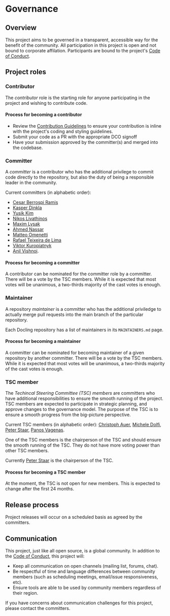 # Governance

## Overview

This project aims to be governed in a transparent, accessible way for the benefit of the community. All participation in this project is open and not bound to corporate affilation. Participants are bound to the project's [Code of Conduct](./CODE_OF_CONDUCT.md).

## Project roles

### Contributor

The *contributor* role is the starting role for anyone participating in the project and wishing to contribute code.

#### Process for becoming a contributor

* Review the [Contribution Guidelines](./CONTRIBUTING.md) to ensure your contribution is inline with the project's coding and styling guidelines.
* Submit your code as a PR with the appropriate DCO signoff
* Have your submission approved by the committer(s) and merged into the codebase.

### Committer

A *committer* is a contributor who has the additional privilege to commit code directly to the repository, but also the duty of being a responsible leader in the community.

Current committers (in alphabetic order):
- [Cesar Berrospi Ramis](https://github.com/ceberam)
- [Kasper Dinkla](https://github.com/kdinkla)
- [Yusik Kim](https://github.com/kmyusk)
- [Nikos Livathinos](https://github.com/nikos-livathinos)
- [Maxim Lysak](https://github.com/maxmnemonic)
- [Ahmed Nassar](https://github.com/nassarofficial)
- [Matteo Omenetti](https://github.com/Matteo-Omenetti)
- [Rafael Teixeira de Lima](https://github.com/rateixei)
- [Viktor Kuropiatnyk](https://github.com/vku-ibm)
- [Anil Vishnoi](https://github.com/vishnoianil).

#### Process for becoming a committer

A contributor can be nominated for the committer role by a committer. There will be a vote by the TSC members. While it is expected that most votes will be unanimous, a two-thirds majority of the cast votes is enough.

### Maintainer

A repository *maintainer* is a committer who has the additional priviledge to actually merge pull requests into the main branch of the particular repository.

Each Docling repository has a list of maintainers in its `MAINTAINERS.md` page.

#### Process for becoming a maintainer

A committer can be nominated for becoming maintainer of a given repository by another committer. There will be a vote by the TSC members. While it is expected that most votes will be unanimous, a two-thirds majority of the cast votes is enough.

### TSC member

The *Techincal Steering Committee (TSC) members* are committers who have additional responsibilities to ensure the smooth running of the project. TSC members are expected to participate in strategic planning, and approve changes to the governance model. The purpose of the TSC is to ensure a smooth progress from the big-picture perspective.

Current TSC members (in alphabetic order): [Christoph Auer](https://github.com/cau-git), [Michele Dolfi](https://github.com/dolfim-ibm), [Peter Staar](https://github.com/PeterStaar-IBM), [Panos Vagenas](https://github.com/vagenas).

One of the TSC members is the chairperson of the TSC and should ensure the smooth running of the TSC. They do not have more voting power than other TSC members.

Currently [Peter Staar](https://github.com/PeterStaar-IBM) is the chairperson of the TSC.

#### Process for becoming a TSC member

At the moment, the TSC is not open for new members. This is expected to change after the first 24 months.

## Release process

Project releases will occur on a scheduled basis as agreed by the committers.

## Communication

This project, just like all open source, is a global community. In addition to the [Code of Conduct](./CODE_OF_CONDUCT.md), this project will:

* Keep all communication on open channels (mailing list, forums, chat).
* Be respectful of time and language differences between community members (such as scheduling meetings, email/issue responsiveness, etc).
* Ensure tools are able to be used by community members regardless of their region.

If you have concerns about communication challenges for this project, please contact the committers.
